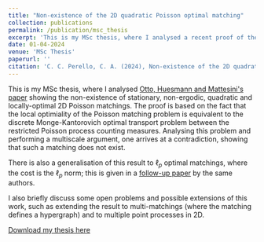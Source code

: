 ```yaml
---
title: "Non-existence of the 2D quadratic Poisson optimal matching"
collection: publications
permalink: /publication/msc_thesis
excerpt: 'This is my MSc thesis, where I analysed a recent proof of the fact that a stationary, non-ergodic, quadratic and locally-optimal 2D Poisson matching does not exist.'
date: 01-04-2024
venue: 'MSc Thesis'
paperurl: ''
citation: 'C. C. Perello, C. A. (2024), Non-existence of the 2D quadratic Poisson optimal matching.'
---
```


This is my MSc thesis, where I analysed [Otto, Huesmann and Mattesini's paper](https://arxiv.org/abs/2109.13590) showing the non-existence of stationary, non-ergodic, quadratic and locally-optimal 2D Poisson matchings. The proof is based on the fact that the  local optimiality of the Poisson matching problem is equivalent to the discrete Monge-Kantorovich optimal transport problem between the restricted Poisson process counting measures. Analysing this problem and performing a multiscale argument, one arrives at a contradiction, showing that such a matching does not exist. 

There is also a generalisation of this result to $\ell_p$ optimal matchings, where the cost is the $\ell_p$ norm; this is given in a [follow-up paper](https://arxiv.org/pdf/2311.17687) by the same authors.

I also briefly discuss some open problems and possible extensions of this work, such as extending the result to multi-matchings (where the matching defines a hypergraph) and to multiple point processes in 2D.

[Download my thesis here](../files/msc_thesis.pdf)